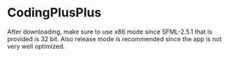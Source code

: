 # CodingPlusPlus

After downloading, make sure to use x86 mode since SFML-2.5.1 that is provided is 32 bit.
Also release mode is recommended since the app is not very well optimized.

